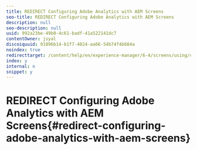 ```yaml
---
title: REDIRECT Configuring Adobe Analytics with AEM Screens
seo-title: REDIRECT Configuring Adobe Analytics with AEM Screens
description: null
seo-description: null
uuid: 992a23be-49b0-4c61-badf-41a522141dc7
contentOwner: jsyal
discoiquuid: 91896b14-b1f7-4024-aa66-54b74f4b684a
noindex: true
redirecttarget: /content/help/en/experience-manager/6-4/screens/using/configuring-adobe-analytics-aem-screens
index: y
internal: n
snippet: y
---
```


# REDIRECT Configuring Adobe Analytics with AEM Screens{#redirect-configuring-adobe-analytics-with-aem-screens}


